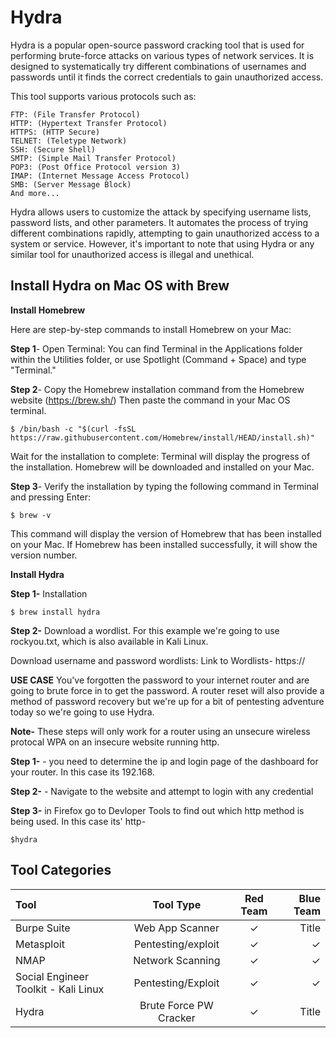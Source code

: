 # Hydra

Hydra is a popular open-source password cracking tool that is used for performing brute-force attacks on various types of network services. It is designed to systematically try different combinations of usernames and passwords until it finds the correct credentials to gain unauthorized access.

This tool supports various protocols such as:

    FTP: (File Transfer Protocol)
    HTTP: (Hypertext Transfer Protocol)
    HTTPS: (HTTP Secure)
    TELNET: (Teletype Network)
    SSH: (Secure Shell)
    SMTP: (Simple Mail Transfer Protocol)
    POP3: (Post Office Protocol version 3)
    IMAP: (Internet Message Access Protocol)
    SMB: (Server Message Block)
    And more...

Hydra allows users to customize the attack by specifying username lists, password lists, and other parameters. It automates the process of trying different combinations rapidly, attempting to gain unauthorized access to a system or service. However, it's important to note that using Hydra or any similar tool for unauthorized access is illegal and unethical.

## Install Hydra on Mac OS with Brew

**Install Homebrew**

Here are step-by-step commands to install Homebrew on your Mac:

**Step 1**- Open Terminal: You can find Terminal in the Applications folder within the Utilities folder, or use Spotlight (Command + Space) and type "Terminal."

**Step 2**- Copy the Homebrew installation command from the Homebrew website (https://brew.sh/) Then paste the command in your Mac OS terminal.
```
$ /bin/bash -c "$(curl -fsSL https://raw.githubusercontent.com/Homebrew/install/HEAD/install.sh)"
  ```
Wait for the installation to complete: Terminal will display the progress of the installation. Homebrew will be downloaded and installed on your Mac.

**Step 3**- Verify the installation by typing the following command in Terminal and pressing Enter:

```
$ brew -v
```

This command will display the version of Homebrew that has been installed on your Mac. If Homebrew has been installed successfully, it will show the version number.

**Install Hydra**

**Step 1-** Installation
```
$ brew install hydra
```

**Step 2-** Download a wordlist. For this example we're going to use rockyou.txt, which is also available in Kali Linux. 

Download username and password wordlists: Link to Wordlists- https://

**USE CASE**
You've forgotten the password to your internet router and are going to brute force in to get the password. A router reset will also provide a method of password recovery but we're up for a bit of pentesting adventure today so we're going to use Hydra. 

**Note-** These steps will only work for a router using an unsecure wireless protocal WPA on an insecure website running http. 

**Step 1-** - you need to determine the ip and login page of the dashboard for your router. In this case its 192.168.

**Step 2-** - Navigate to the website and attempt to login with any credential 

**Step 3-** in Firefox go to Devloper Tools to find out which http method is being used. In this case its' http-
```
$hydra 
```

##

## Tool Categories

| Tool        | Tool Type      |Red Team    | Blue Team |
| :---        |  :----:        |   :----:   |     ---:  |
| Burpe Suite | Web App Scanner|      ✓     |   Title   | 
| Metasploit  | Pentesting/exploit |  ✓     | ✓         |
| NMAP        | Network Scanning   |  ✓     | ✓         |
| Social Engineer Toolkit - Kali Linux  | Pentesting/Exploit | ✓ | ✓
| Hydra | Brute Force PW Cracker|      ✓     |   Title   | 
